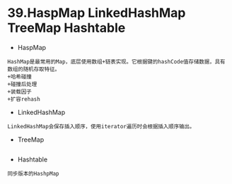 # 39.HaspMap LinkedHashMap TreeMap Hashtable

* HaspMap

```
HashMap是最常用的Map，底层使用数组+链表实现。它根据键的hashCode值存储数据，具有数组的随机存取特征。
+哈希碰撞
+碰撞后处理
+装载因子
+扩容rehash
```

* LinkedHashMap

```
LinkedHashMap会保存插入顺序，使用iterator遍历时会根据插入顺序输出。
```

* TreeMap

```
```

* Hashtable

```
同步版本的HashpMap
```
